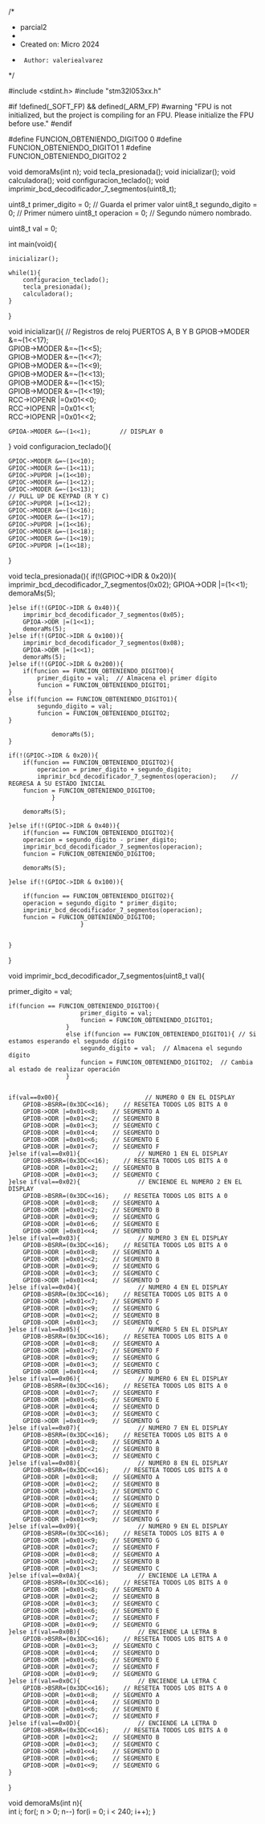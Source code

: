 /*
 * parcial2
 *
 *  Created on: Micro 2024
 *      Author: valeriealvarez
 */


#include <stdint.h>
#include "stm32l053xx.h"

#if !defined(_SOFT_FP) && defined(_ARM_FP)
  #warning "FPU is not initialized, but the project is compiling for an FPU. Please initialize the FPU before use."
#endif

#define FUNCION_OBTENIENDO_DIGITO0 0
#define FUNCION_OBTENIENDO_DIGITO1 1
#define FUNCION_OBTENIENDO_DIGITO2 2

void demoraMs(int n);
void tecla_presionada();
void inicializar();
void calculadora();
void configuracion_teclado();
void imprimir_bcd_decodificador_7_segmentos(uint8_t);

uint8_t primer_digito = 0;    // Guarda el primer valor
uint8_t segundo_digito = 0;   // Primer número
uint8_t operacion = 0;        // Segundo número nombrado.

uint8_t val = 0;

int main(void){

    inicializar();

    while(1){
        configuracion_teclado();        
        tecla_presionada();          
        calculadora();
    }

}


void inicializar(){
// Registros de reloj PUERTOS A, B Y B
    GPIOB->MODER &=~(1<<17);    
    GPIOB->MODER &=~(1<<5);        
    GPIOB->MODER &=~(1<<7);        
    GPIOB->MODER &=~(1<<9);        
    GPIOB->MODER &=~(1<<13);    
    GPIOB->MODER &=~(1<<15);    
    GPIOB->MODER &=~(1<<19);    
    RCC->IOPENR |=0x01<<0;        
    RCC->IOPENR |=0x01<<1;        
    RCC->IOPENR |=0x01<<2;        

    GPIOA->MODER &=~(1<<1);        // DISPLAY 0

}
void configuracion_teclado(){

    GPIOC->MODER &=~(1<<10);    
    GPIOC->MODER &=~(1<<11);
    GPIOC->PUPDR |=(1<<10);            
    GPIOC->MODER &=~(1<<12);    
    GPIOC->MODER &=~(1<<13);
    // PULL UP DE KEYPAD (R Y C)
    GPIOC->PUPDR |=(1<<12);           
    GPIOC->MODER &=~(1<<16);    
    GPIOC->MODER &=~(1<<17);
    GPIOC->PUPDR |=(1<<16);            
    GPIOC->MODER &=~(1<<18);    
    GPIOC->MODER &=~(1<<19);
    GPIOC->PUPDR |=(1<<18);           

}

void tecla_presionada(){
    if(!(GPIOC->IDR & 0x20)){        
        imprimir_bcd_decodificador_7_segmentos(0x02);
        GPIOA->ODR |=(1<<1);
        demoraMs(5);

    }else if(!(GPIOC->IDR & 0x40)){        
        imprimir_bcd_decodificador_7_segmentos(0x05);
        GPIOA->ODR |=(1<<1);
        demoraMs(5);
    }else if(!(GPIOC->IDR & 0x100)){    
        imprimir_bcd_decodificador_7_segmentos(0x08);
        GPIOA->ODR |=(1<<1);
        demoraMs(5);
    }else if(!(GPIOC->IDR & 0x200)){    
        if(funcion == FUNCION_OBTENIENDO_DIGITO0){ 
            primer_digito = val;  // Almacena el primer dígito
            funcion = FUNCION_OBTENIENDO_DIGITO1;  
    }
    else if(funcion == FUNCION_OBTENIENDO_DIGITO1){ 
            segundo_digito = val;  
            funcion = FUNCION_OBTENIENDO_DIGITO2;  
    }

                demoraMs(5);
    }

    if(!(GPIOC->IDR & 0x20)){            
        if(funcion == FUNCION_OBTENIENDO_DIGITO2){ 
            operacion = primer_digito + segundo_digito;
            imprimir_bcd_decodificador_7_segmentos(operacion);    // REGRESA A SU ESTADO INICIAL 
        funcion = FUNCION_OBTENIENDO_DIGITO0;
                }

        demoraMs(5);

    }else if(!(GPIOC->IDR & 0x40)){        
        if(funcion == FUNCION_OBTENIENDO_DIGITO2){ 
        operacion = segundo_digito - primer_digito;
        imprimir_bcd_decodificador_7_segmentos(operacion);
        funcion = FUNCION_OBTENIENDO_DIGITO0;
        
        demoraMs(5);

    }else if(!(GPIOC->IDR & 0x100)){    

        if(funcion == FUNCION_OBTENIENDO_DIGITO2){ 
        operacion = segundo_digito * primer_digito;
        imprimir_bcd_decodificador_7_segmentos(operacion);
        funcion = FUNCION_OBTENIENDO_DIGITO0;
                        }


    }
}

void imprimir_bcd_decodificador_7_segmentos(uint8_t val){


primer_digito = val; 

    if(funcion == FUNCION_OBTENIENDO_DIGITO0){ 
                        primer_digito = val;  
                        funcion = FUNCION_OBTENIENDO_DIGITO1;  
                    }
                    else if(funcion == FUNCION_OBTENIENDO_DIGITO1){ // Si estamos esperando el segundo dígito
                        segundo_digito = val;  // Almacena el segundo dígito
                        funcion = FUNCION_OBTENIENDO_DIGITO2;  // Cambia al estado de realizar operación
                    }


    if(val==0x00){                        // NUMERO 0 EN EL DISPLAY
        GPIOB->BSRR=(0x3DC<<16);    // RESETEA TODOS LOS BITS A 0
        GPIOB->ODR |=0x01<<8;    // SEGMENTO A
        GPIOB->ODR |=0x01<<2;    // SEGMENTO B
        GPIOB->ODR |=0x01<<3;    // SEGMENTO C
        GPIOB->ODR |=0x01<<4;    // SEGMENTO D
        GPIOB->ODR |=0x01<<6;    // SEGMENTO E
        GPIOB->ODR |=0x01<<7;    // SEGMENTO F
    }else if(val==0x01){                // NUMERO 1 EN EL DISPLAY
        GPIOB->BSRR=(0x3DC<<16);    // RESETEA TODOS LOS BITS A 0
        GPIOB->ODR |=0x01<<2;    // SEGMENTO B
        GPIOB->ODR |=0x01<<3;    // SEGMENTO C
    }else if(val==0x02){                // ENCIENDE EL NUMERO 2 EN EL DISPLAY
        GPIOB->BSRR=(0x3DC<<16);    // RESETEA TODOS LOS BITS A 0
        GPIOB->ODR |=0x01<<8;    // SEGMENTO A
        GPIOB->ODR |=0x01<<2;    // SEGMENTO B
        GPIOB->ODR |=0x01<<9;    // SEGMENTO G
        GPIOB->ODR |=0x01<<6;    // SEGMENTO E
        GPIOB->ODR |=0x01<<4;    // SEGMENTO D
    }else if(val==0x03){                // NUMERO 3 EN EL DISPLAY
        GPIOB->BSRR=(0x3DC<<16);    // RESETEA TODOS LOS BITS A 0
        GPIOB->ODR |=0x01<<8;    // SEGMENTO A
        GPIOB->ODR |=0x01<<2;    // SEGMENTO B
        GPIOB->ODR |=0x01<<9;    // SEGMENTO G
        GPIOB->ODR |=0x01<<3;    // SEGMENTO C
        GPIOB->ODR |=0x01<<4;    // SEGMENTO D
    }else if(val==0x04){                // NUMERO 4 EN EL DISPLAY
        GPIOB->BSRR=(0x3DC<<16);    // RESETEA TODOS LOS BITS A 0
        GPIOB->ODR |=0x01<<7;    // SEGMENTO F
        GPIOB->ODR |=0x01<<9;    // SEGMENTO G
        GPIOB->ODR |=0x01<<2;    // SEGMENTO B
        GPIOB->ODR |=0x01<<3;    // SEGMENTO C
    }else if(val==0x05){                // NUMERO 5 EN EL DISPLAY
        GPIOB->BSRR=(0x3DC<<16);    // RESETEA TODOS LOS BITS A 0
        GPIOB->ODR |=0x01<<8;    // SEGMENTO A
        GPIOB->ODR |=0x01<<7;    // SEGMENTO F
        GPIOB->ODR |=0x01<<9;    // SEGMENTO G
        GPIOB->ODR |=0x01<<3;    // SEGMENTO C
        GPIOB->ODR |=0x01<<4;    // SEGMENTO D
    }else if(val==0x06){                // NUMERO 6 EN EL DISPLAY
        GPIOB->BSRR=(0x3DC<<16);    // RESETEA TODOS LOS BITS A 0
        GPIOB->ODR |=0x01<<7;    // SEGMENTO F
        GPIOB->ODR |=0x01<<6;    // SEGMENTO E
        GPIOB->ODR |=0x01<<4;    // SEGMENTO D
        GPIOB->ODR |=0x01<<3;    // SEGMENTO C
        GPIOB->ODR |=0x01<<9;    // SEGMENTO G
    }else if(val==0x07){                // NUMERO 7 EN EL DISPLAY
        GPIOB->BSRR=(0x3DC<<16);    // RESETEA TODOS LOS BITS A 0
        GPIOB->ODR |=0x01<<8;    // SEGMENTO A
        GPIOB->ODR |=0x01<<2;    // SEGMENTO B
        GPIOB->ODR |=0x01<<3;    // SEGMENTO C
    }else if(val==0x08){                // NUMERO 8 EN EL DISPLAY
        GPIOB->BSRR=(0x3DC<<16);    // RESETEA TODOS LOS BITS A 0
        GPIOB->ODR |=0x01<<8;    // SEGMENTO A
        GPIOB->ODR |=0x01<<2;    // SEGMENTO B
        GPIOB->ODR |=0x01<<3;    // SEGMENTO C
        GPIOB->ODR |=0x01<<4;    // SEGMENTO D
        GPIOB->ODR |=0x01<<6;    // SEGMENTO E
        GPIOB->ODR |=0x01<<7;    // SEGMENTO F
        GPIOB->ODR |=0x01<<9;    // SEGMENTO G
    }else if(val==0x09){                // NUMERO 9 EN EL DISPLAY
        GPIOB->BSRR=(0x3DC<<16);    // RESETA TODOS LOS BITS A 0
        GPIOB->ODR |=0x01<<9;    // SEGMENTO G
        GPIOB->ODR |=0x01<<7;    // SEGMENTO F
        GPIOB->ODR |=0x01<<8;    // SEGMENTO A
        GPIOB->ODR |=0x01<<2;    // SEGMENTO B
        GPIOB->ODR |=0x01<<3;    // SEGMENTO C
    }else if(val==0x0A){                // ENCIENDE LA LETRA A
        GPIOB->BSRR=(0x3DC<<16);    // RESETEA TODOS LOS BITS A 0
        GPIOB->ODR |=0x01<<8;    // SEGMENTO A
        GPIOB->ODR |=0x01<<2;    // SEGMENTO B
        GPIOB->ODR |=0x01<<3;    // SEGMENTO C
        GPIOB->ODR |=0x01<<6;    // SEGMENTO E
        GPIOB->ODR |=0x01<<7;    // SEGMENTO F
        GPIOB->ODR |=0x01<<9;    // SEGMENTO G
    }else if(val==0x0B){                // ENCIENDE LA LETRA B
        GPIOB->BSRR=(0x3DC<<16);    // RESETEA TODOS LOS BITS A 0
        GPIOB->ODR |=0x01<<3;    // SEGMENTO C
        GPIOB->ODR |=0x01<<4;    // SEGMENTO D
        GPIOB->ODR |=0x01<<6;    // SEGMENTO E
        GPIOB->ODR |=0x01<<7;    // SEGMENTO F
        GPIOB->ODR |=0x01<<9;    // SEGMENTO G
    }else if(val==0x0C){                // ENCIENDE LA LETRA C
        GPIOB->BSRR=(0x3DC<<16);    // RESETEA TODOS LOS BITS A 0
        GPIOB->ODR |=0x01<<8;    // SEGMENTO A
        GPIOB->ODR |=0x01<<4;    // SEGMENTO D
        GPIOB->ODR |=0x01<<6;    // SEGMENTO E
        GPIOB->ODR |=0x01<<7;    // SEGMENTO F
    }else if(val==0x0D){                // ENCIENDE LA LETRA D
        GPIOB->BSRR=(0x3DC<<16);    // RESETEA TODOS LOS BITS A 0
        GPIOB->ODR |=0x01<<2;    // SEGMENTO B
        GPIOB->ODR |=0x01<<3;    // SEGMENTO C
        GPIOB->ODR |=0x01<<4;    // SEGMENTO D
        GPIOB->ODR |=0x01<<6;    // SEGMENTO E
        GPIOB->ODR |=0x01<<9;    // SEGMENTO G
    }
}

void demoraMs(int n){    
    int i;
    for(; n > 0; n--)
        for(i = 0; i < 240; i++);
}


